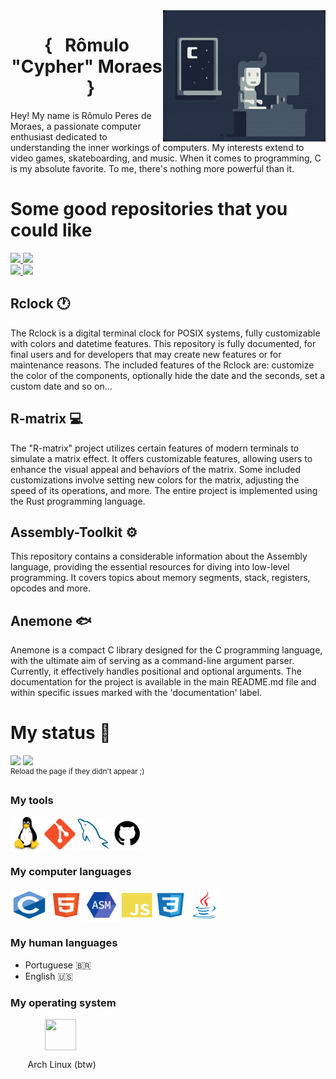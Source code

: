<img align="right" width="260" height="210" src="CypherBoy.gif">

<h1 align="center">{ &nbsp; Rômulo "Cypher" Moraes &nbsp; }</h1>

Hey! My name is Rômulo Peres de Moraes, a passionate computer enthusiast dedicated to understanding the inner workings of computers. My interests extend to video games, skateboarding, and music. When it comes to programming, C is my absolute favorite. To me, there's nothing more powerful than it.

<h1>Some good repositories that you could like</h1>

<div>
   <a href="https://github.com/Romulo-Moraes/Rclock">
      <img height="95px" src="https://github-readme-stats.vercel.app/api/pin/?username=Romulo-Moraes&repo=Rclock&theme=tokyonight">
   </a>
   <a href="https://github.com/Romulo-Moraes/R-matrix">
      <img height="95px" src="https://github-readme-stats.vercel.app/api/pin/?username=Romulo-Moraes&repo=R-matrix&theme=tokyonight">
   </a>
   <br/>
   <a href="https://github.com/Romulo-Moraes/Assembly-Toolkit">
      <img height="95px" src="https://github-readme-stats.vercel.app/api/pin/?username=Romulo-Moraes&repo=Assembly-Toolkit&theme=tokyonight">
   </a>
   <a href="https://github.com/Romulo-Moraes/Anemone">
      <img height="95px" src="https://github-readme-stats.vercel.app/api/pin/?username=Romulo-Moraes&repo=Anemone&theme=tokyonight">
   </a>
</div>

<h2>Rclock 🕐</h2>
The Rclock is a digital terminal clock for POSIX systems, fully customizable with colors and datetime features.
This repository is fully documented, for final users and for developers that may create new features or for maintenance reasons.
The included features of the Rclock are: customize the color of the components, optionally hide the date and the seconds, set a custom date and so on...

<h2>R-matrix 💻</h2>
The "R-matrix" project utilizes certain features of modern terminals to simulate a matrix effect. It offers customizable features, allowing users to enhance the visual appeal and behaviors of the matrix. Some included customizations involve setting new colors for the matrix, adjusting the speed of its operations, and more. The entire project is implemented using the Rust programming language.

<h2>Assembly-Toolkit ⚙️</h2>
This repository contains a considerable information about the Assembly language, providing the essential resources for diving into low-level programming. It covers topics about memory segments, stack, registers, opcodes and more.

<h2>Anemone 🐟</h2>
Anemone is a compact C library designed for the C programming language, with the ultimate aim of serving as a command-line argument parser. Currently, it effectively handles positional and optional arguments. The documentation for the project is available in the main README.md file and within specific issues marked with the 'documentation' label.

<h1>My status 📖</h1>
<div>
   <img height="117px" src="https://github-readme-stats.vercel.app/api?username=Romulo-Moraes&theme=tokyonight&show_icons=true">
   <img height="117px" src="https://github-readme-stats.vercel.app/api/top-langs/?username=Romulo-Moraes&theme=tokyonight&layout=compact&langs_count=4">
</div>
<sup>Reload the page if they didn't appear ;)</sup>

### My tools
<div>
   <img align="center" height="55" width="50" src="https://github.com/devicons/devicon/blob/master/icons/linux/linux-original.svg">
   <img align="center" height="50" width="50" src="https://github.com/devicons/devicon/blob/master/icons/git/git-original.svg">
   <img align="center" height="50" width="50" src="https://github.com/devicons/devicon/blob/master/icons/mysql/mysql-original.svg">
   <img align="center" height="50" width="50" src="./Github.png">
</div>

### My computer languages
<div>
   <img align="center" height="45" width="60" src="https://github.com/devicons/devicon/blob/master/icons/c/c-original.svg">
   <img align="center" height="40" width="50" src="https://github.com/devicons/devicon/blob/master/icons/html5/html5-original.svg">
   <img align="center" height="55" width="55" src="Asm icon.png">
   <img align="center" height="40" width="50" src="https://raw.githubusercontent.com/devicons/devicon/master/icons/javascript/javascript-plain.svg">
   <img align="center" height="40" width="50" src="https://raw.githubusercontent.com/devicons/devicon/master/icons/css3/css3-original.svg">
   <img align="center" height="45" width="50" src="https://github.com/devicons/devicon/blob/master/icons/java/java-original.svg">
</div>

### My human languages
<ul>
   <li>Portuguese 🇧🇷</li>
   <li>English 🇺🇸</li>
</ul>

### My operating system

<div>
   &nbsp;&nbsp;&nbsp;&nbsp;&nbsp;&nbsp;&nbsp;&nbsp;&nbsp;&nbsp;&nbsp;&nbsp;&nbsp;
   <img align="center" height="50" width="50" src="https://www.vectorlogo.zone/logos/archlinux/archlinux-icon.svg">   
   <p>&nbsp;&nbsp;&nbsp;&nbsp;&nbsp;&nbsp;&nbsp;Arch Linux (btw)</p>
</div>

<!--
    ------------------
   //     _____      \\
  //     |  __ \      \\
 //      | |__) |      \\
//       |  _  /        \\
\\       | | \ \        //
 \\      |_|  \_\      //
  \\    __________    //
   \\                //
   --------------------
   | Rômulo P. Moraes |
   -------------------
-->
